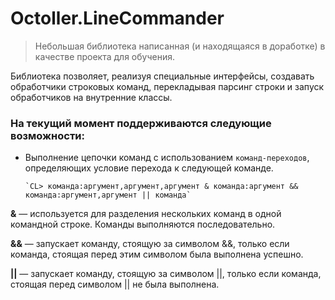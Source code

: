 # Octoller.LineCommander
> Небольшая библиотека написанная (и находящаяся в доработке) в качестве проекта для обучения.

Библиотека позволяет, реализуя специальные интерфейсы, создавать обработчики строковых команд, перекладывая парсинг строки и запуск обработчиков на внутренние классы. 

### На текущий момент поддерживаются следующие возможности:
* Выполнение цепочки команд с использованием `команд-переходов`, определяющих условие перехода к следующей команде. 
 
      `CL> команда:аргумент,аргумент,аргумент & команда:аргумент && команда:аргумент,аргумент || команда`  
       
**&**  — используется для разделения нескольких команд в одной командной строке. Команды выполняются последовательно.

**&&** — запускает команду, стоящую за символом &&, только если команда, стоящая перед этим символом была выполнена успешно.

**||** — запускает команду, стоящую за символом ||, только если команда, стоящая перед символом || не была выполнена.
